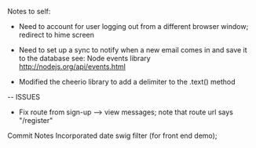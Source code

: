 Notes to self:

- Need to account for user logging out from a different browser window; redirect to hime screen

- Need to set up a sync to notify when a new email comes in and save it to the database
see: Node events library
http://nodejs.org/api/events.html

- Modified the cheerio library to add a delimiter to the .text() method

<!-- // Amazon page link product title;
// <div class="a-section a-spacing-none">
//     <h1 id="title" class="a-size-large a-spacing-none">
//       <span id="productTitle" class="a-size-large">Garcinia Cambogia Extract - 1600 mg Servings (only 2 capsules/day)- Pure 100 % Natural GMO Free Effective Appetite Suppressant and Weight Loss Supplement from Omega Soul</span>

//     </h1>
// </div> -->

-- ISSUES
- Fix route from sign-up --> view messages; note that route url says "/register"

Commit Notes
Incorporated date swig filter (for front end demo);
